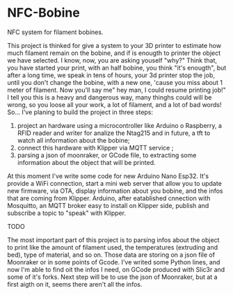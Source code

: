 # NFC-Bobine
 NFC system for filament bobines.
 
This project is thinked for give a system to your 3D printer to estimate how much filament remain on the bobine, and if is enougth to printer the object we have selected.
I know, now, you are asking youself "why?"
Think that, you have started your print, with an half bobine, you think "it's enougth", but after a long time, we speak in tens of hours, your 3d printer stop the job, until you don't change the bobine, with a new one, 'cause you miss about 1 meter of filament. 
Now you'll say me" hey man, I could resume printing job!" I tell you this is a heavy and dangerous way, many thinghs could will be wrong, so you loose all your work, a lot of filament, and a lot of bad words!
So...
I've planing to build the project in three steps:
1) project an hardware using a microcontroller like Arduino o Raspberry, a RFID reader and writer for analize the Ntag215 and in future, a tft to watch all information about the bobine;
2) connect this hardware with Klipper via MQTT service ;
3) parsing a json of moonraker, or GCode file, to extracting some information about the object that will be printed.

At this moment I've write some code for new Arduino Nano Esp32. It's provide a WiFi connection, start a mini web server that allow you to update new firmware, via OTA, display information about you bobine, and the infos that are coming from Klipper.
Arduino, after eatablished cnnection with Mosquitto, an MQTT broker easy to install on Klipper side, publish and subscribe a topic to "speak" with Klipper.

TODO 

The most important part of this project is to parsing infos about the object to print like the amount of filament used, the temperatures (extruding and bed), type of material, and so on.
Those data are storing on a json file of Moonraker or in some points of Gcode. 
I've writed some Python lines, and now I'm able to find oit the infos I need, on GCode produced with Slic3r and some of it's forks.
Next step will be to use the json of Moonraker, but at a first aigth on it, seems there aren't all the infos.

